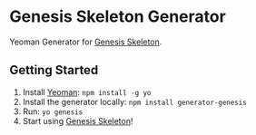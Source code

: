 Genesis Skeleton Generator
==========================

Yeoman Generator for [Genesis Skeleton][2].


Getting Started
---------------

1. Install [Yeoman][1]: `npm install -g yo`
2. Install the generator locally: `npm install generator-genesis`
3. Run: `yo genesis`
4. Start using [Genesis Skeleton][2]!


[1]: http://yeoman.io/
[2]: http://genesis-skeleton.com/

